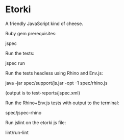
# Etorki

A friendly JavaScript kind of cheese.

Ruby gem prerequisites:

  jspec
  

Run the tests:

  jspec run


Run the tests headless using Rhino and Env.js:

  java -jar spec/support/js.jar -opt -1 spec/rhino.js

  (output is to test-reports/jspec.xml)
  

Run the Rhino+Env.js tests with output to the terminal:

  spec/jspec-rhino
  

Run jslint on the etorki js file:

  lint/run-lint
  
  

